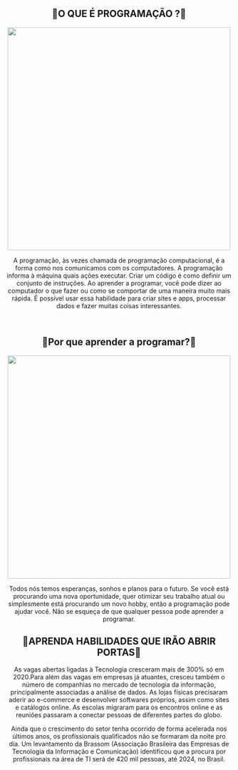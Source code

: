 <div align="center">

## 🏁O QUE É PROGRAMAÇÃO ?🏁

<div align="center">

<img src="https://user-images.githubusercontent.com/108246778/177462384-e199b596-c2ad-46aa-9cff-c0091c1b1dfb.jpg" width="500">

A programação, às vezes chamada de programação computacional, é a forma como nos comunicamos com os computadores. A programação informa à máquina quais ações executar. Criar um código é como definir um conjunto de instruções. Ao aprender a programar, você pode dizer ao computador o que fazer ou como se comportar de uma maneira muito mais rápida. É possível usar essa habilidade para criar sites e apps, processar dados e fazer muitas coisas interessantes.

<br>
<div align="center">

## 🏁Por que aprender a programar?🏁

<img src="https://www.brasilcode.com.br/wp-content/uploads/2020/07/Existe-um-Tempo-Certo-Para-Aprender-a-Programar-1024x427.png" width="500">

Todos nós temos esperanças, sonhos e planos para o futuro. Se você está procurando uma nova oportunidade, quer otimizar seu trabalho atual ou simplesmente está procurando um novo hobby, então a programação pode ajudar você. Não se esqueça de que qualquer pessoa pode aprender a programar.

<div align="center">
 
## 🏁APRENDA HABILIDADES QUE IRÃO ABRIR PORTAS🏁 

As vagas abertas ligadas à Tecnologia cresceram mais de 300% só em 2020.Para além das vagas em empresas já atuantes, cresceu também o número de companhias no mercado de tecnologia da informação, principalmente associadas a análise de dados. As lojas físicas precisaram aderir ao e-commerce e desenvolver softwares próprios, assim como sites e catálogos online. As escolas migraram para os encontros online e as reuniões passaram a conectar pessoas de diferentes partes do globo. 

Ainda que o crescimento do setor tenha ocorrido de forma acelerada nos últimos anos, os profissionais qualificados não se formaram da noite pro dia. Um levantamento da Brassom (Associação Brasileira das Empresas de Tecnologia da Informação e Comunicação) identificou que a procura por profissionais na área de TI será de 420 mil pessoas, até 2024, no Brasil.





